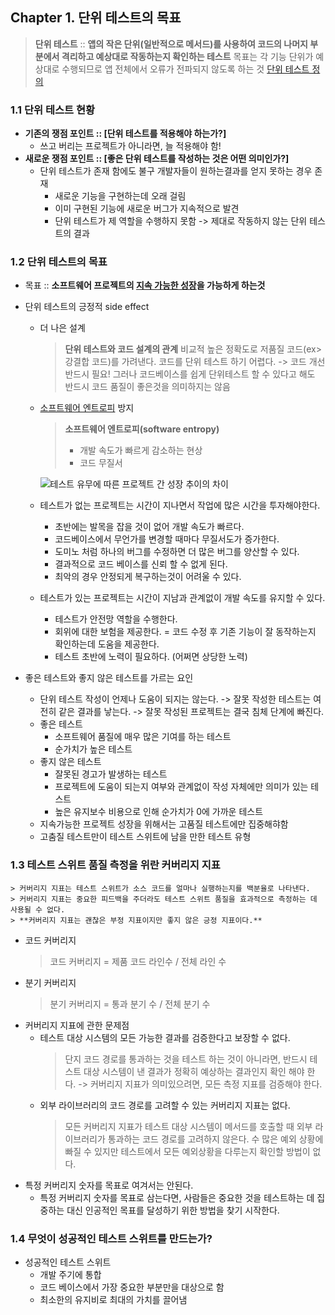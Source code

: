 ## Chapter 1. 단위 테스트의 목표

> **단위 테스트**
> :: **앱의 작은 단위(일반적으로 메서드)를 사용하여 코드의 나머지 부분에서 격리하고 예상대로 작동하는지 확인하는 테스트**
> 목표는 각 기능 단위가 예상대로 수행되므로 앱 전체에서 오류가 전파되지 않도록 하는 것
[단위 테스트 정의](https://learn.microsoft.com/ko-kr/dotnet/architecture/maui/unit-testing)

### 1.1 단위 테스트 현황
- **기존의 쟁점 포인트 :: [단위 테스트를 적용해야 하는가?]**
	- 쓰고 버리는 프로젝트가 아니라면, 늘 적용해야 함!
- **새로운 쟁점 포인트 ::  [좋은 단위 테스트를 작성하는 것은 어떤 의미인가?]**
	- 단위 테스트가 존재 함에도 불구 개발자들이 원하는결과를 얻지 못하는 경우 존재
		- 새로운 기능을 구현하는데 오래 걸림
		- 이미 구현된 기능에 새로운 버그가 지속적으로 발견
		- 단위 테스트가 제 역할을 수행하지 못함
	-> 제대로 작동하지 않는 단위 테스트의 결과

### 1.2 단위 테스트의 목표
* 목표 :: **소프트웨어 프로젝트의 <u>지속 가능한 성장</u>을 가능하게 하는것**
* 단위 테스트의 긍정적 side effect
	* 더 나은 설계
		> **단위 테스트와 코드 설계의 관계**
		> 비교적 높은 정확도로 저품질 코드(ex> 강결합 코드)를 가려낸다.
		> 코드를 단위 테스트 하기 어렵다. -> 코드 개선 반드시 필요!
		> 그러나 코드베이스를 쉽게 단위테스트 할 수 있다고 해도 반드시 코드 품질이 좋은것을 의미하지는 않음
	* <u>소프트웨어 엔트로피</u> 방지
		> **소프트웨어 엔트로피(software entropy)**
		> * 개발 속도가 빠르게 감소하는 현상
		> * 코드 무질서
		
		![테스트 유무에 따른 프로젝트 간 성장 추이의 차이](https://velog.velcdn.com/images/jkijki12/post/032394d6-c60f-4389-a673-b0656a219717/image.png)
	* 테스트가 없는 프로젝트는 시간이 지나면서 작업에 많은 시간을 투자해야한다.
		* 초반에는 발목을 잡을 것이 없어 개발 속도가 빠르다.
		* 코드베이스에서 무언가를 변경할 때마다 무질서도가 증가한다.
		* 도미노 처럼 하나의 버그를 수정하면 더 많은 버그를 양산할 수 있다.
		* 결과적으로 코드 베이스를 신뢰 할 수 없게 된다.
		* 최악의 경우 안정되게 복구하는것이 어려울 수 있다.
	
	* 테스트가 있는 프로젝트는 시간이 지남과 관계없이 개발 속도를 유지할 수 있다.
		* 테스트가 안전망 역할을 수행한다.
		* 회위에 대한 보험을 제공한다.
			= 코드 수정 후 기존 기능이 잘 동작하는지 확인하는데 도움을 제공한다.
		* 테스트 초반에 노력이 필요하다. (어쩌면 상당한 노력)
		
* 좋은 테스트와 좋지 않은 테스트를 가르는 요인
	* 단위 테스트 작성이 언제나 도움이 되지는 않는다.
		-> 잘못 작성한 테스트는 여전히 같은 결과를 낳는다.
		-> 잘못 작성된 프로젝트는 결국 침체 단계에 빠진다. 
	* 좋은 테스트
		* 소프트웨어 품질에 매우 많은 기여를 하는 테스트
		* 순가치가 높은 테스트
	* 좋지 않은 테스트
		* 잘못된 경고가 발생하는 테스트
		* 프로젝트에 도움이 되는지 여부와 관계없이 작성 자체에만 의미가 있는 테스트
		* 높은 유지보수 비용으로 인해 순가치가 0에 가까운 테스트
	* 지속가능한 프로젝트 성장을 위해서는 고품질 테스트에만 집중해햐함
	* 고춤질 테스트만이 테스트 스위트에 남을 만한 테스트 유형
### 1.3 테스트 스위트 품질 측정을 위란 커버리지 지표
	> 커버리지 지표는 테스트 스위트가 소스 코드를 얼마나 실행하는지를 백분율로 나타낸다.
	> 커버리지 지표는 중요한 피드백을 주더라도 테스트 스위트 품질을 효과적으로 측정하는 데 사용될 수 없다.
	> **커버리지 지표는 괜찮은 부정 지표이지만 좋지 않은 긍정 지표이다.**
	
* 코드 커버리지
	> 코드 커버리지 = 제품 코드 라인수 / 전체 라인 수
* 분기 커버리지
	> 분기 커버리지 = 통과 분기 수 / 전체 분기 수 
* 커버리지 지표에 관한 문제점
	* 테스트 대상 시스템의 모든 가능한 결과를 검증한다고 보장할 수 없다.
		> 단지 코드 경로를 통과하는 것을 테스트 하는 것이 아니라면, 반드시 테스트 대상 시스템이 낸 결과가 정확히 예상하는 결과인지 확인 해야 한다.
		-> 커버리지 지표가 의미있으려면, 모든 측정 지표를 검증해야 한다.
	* 외부 라이브러리의 코드 경로를 고려할 수 있는 커버리지 지표는 없다.
		> 모든 커버리지 지표가 테스트 대상 시스템이 메서드를 호출할 때 외부 라이브러리가 통과하는 코드 경로를 고려하지 않은다.
		> 수 많은 예외 상황에 빠질 수 있지만 테스트에서 모든 예외상황을 다루는지 확인할 방법이 없다.
* 특정 커버리지 숫자를 목표로 여겨서는 안된다.
	* 특정 커버리지 숫자를 목표로 삼는다면, 사람들은 중요한 것을 테스트하는 데 집중하는 대신 인공적인 목표를 달성하기 위한 방법을 찾기 시작한다.

### 1.4 무엇이 성공적인 테스트 스위트를 만드는가?
* 성공적인 테스트 스위트
	* 개발 주기에 통합
	* 코드 베이스에서 가장 중요한 부분만을 대상으로 함
	* 최소한의 유지비로 최대의 가치를 끌어냄
